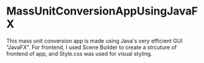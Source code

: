 # MassUnitConversionAppUsingJavaFX
This mass unit conversion app is made using Java's very efficient GUI "JavaFX".
For frontend, I used Scene Builder to create a strcuture of frontend of app, and Style.css was used for visual styling.
